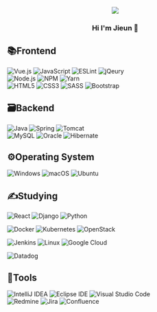 <p align="center">
  <img src="https://capsule-render.vercel.app/api?type=waving&color=gradient&height=300&section=header&text=Jieun's%20Github&desc=Frontend%20Developer&descAlignY=70&fontSize=90" />
</p>

### <div align="center">Hi I'm Jieun 👋</div>

## 📚Frontend
![Vue.js](https://img.shields.io/badge/Vue.js-4FC08D.svg?style=flat-square&logo=vuedotjs&logoColor=white)
![JavaScript](https://img.shields.io/badge/Javascript-F7DF1E.svg?style=flat-square&logo=javascript&logoColor=black)
![ESLint](https://img.shields.io/badge/ESLint-4B3263?style=flat-square&logo=eslint&logoColor=white)
![jQeury](https://img.shields.io/badge/jQuery-0769AD?style=flat-square&logo=jquery&logoColor=white)  
![Node.js](https://img.shields.io/badge/Node.js-339933?style=flat-square&logo=Node.js&logoColor=white)
![NPM](https://img.shields.io/badge/NPM-CB3837.svg?style=flat-square&logo=npm&logoColor=white)
![Yarn](https://img.shields.io/badge/Yarn-%232C8EBB.svg?style=flat-square&logo=yarn&logoColor=white)  
![HTML5](https://img.shields.io/badge/HTML5-%23E34F26.svg?style=flat-square&logo=html5&logoColor=white)
![CSS3](https://img.shields.io/badge/CSS3-%231572B6.svg?style=flat-square&logo=css3&logoColor=white)
![SASS](https://img.shields.io/badge/SASS-hotpink.svg?style=flat-square&logo=SASS&logoColor=white)
![Bootstrap](https://img.shields.io/badge/Bootstrap-7952B3?style=flat-square&logo=bootstrap&logoColor=white)

## 🗃Backend
![Java](https://img.shields.io/badge/Java-%23ED8B00.svg?style=flat-square&logo=java&logoColor=white)
![Spring](https://img.shields.io/badge/Spring-%236DB33F.svg?style=flat-square&logo=spring&logoColor=white)
![Tomcat](https://img.shields.io/badge/Tomcat-F8DC75.svg?style=flat-square&logo=apachetomcat&logoColor=black)  
![MySQL](https://img.shields.io/badge/MySQL-4479A1.svg?style=flat-square&logo=mysql&logoColor=white)
![Oracle](https://img.shields.io/badge/Oracle-F80000?style=flat-square&logo=oracle&logoColor=white)
![Hibernate](https://img.shields.io/badge/Hibernate-59666C.svg?style=flat-square&logo=hibernate&logoColor=white)

## ⚙Operating System
![Windows](https://img.shields.io/badge/Windows-0078D6?style=flat-square&logo=windows&logoColor=white)
![macOS](https://img.shields.io/badge/mac%20OS-000000?style=flat-square&logo=macos&logoColor=F0F0F0)
![Ubuntu](https://img.shields.io/badge/Ubuntu-E95420?style=flat-square&logo=ubuntu&logoColor=white)

## ✍Studying
![React](https://img.shields.io/badge/React.js-61DAFB.svg?style=flat-square&logo=react&logoColor=black)
![Django](https://img.shields.io/badge/Django-%23092E20.svg?style=flat-square&logo=django&logoColor=white)
![Python](https://img.shields.io/badge/Python-3670A0?style=flat-square&logo=python&logoColor=white)  

![Docker](https://img.shields.io/badge/Docker-2496ED?style=flat-square&logo=Docker&logoColor=white)
![Kubernetes](https://img.shields.io/badge/Kubernetes-%23326ce5.svg?style=flat-square&logo=kubernetes&logoColor=white)
![OpenStack](https://img.shields.io/badge/Openstack-%23f01742.svg?style=flat-square&logo=openstack&logoColor=white)

![Jenkins](https://img.shields.io/badge/Jenkins-D24939?style=flat-square&logo=jenkins&logoColor=white)
![Linux](https://img.shields.io/badge/Linux-FCC624?style=flat-square&logo=linux&logoColor=black)
![Google Cloud](https://img.shields.io/badge/Google%20Cloud-4285F4?style=flat-square&logo=google-cloud&logoColor=white)

![Datadog](https://img.shields.io/badge/Datadog-%23632CA6.svg?style=flat-square&logo=datadog&logoColor=white)

## 🔧Tools
![IntelliJ IDEA](https://img.shields.io/badge/IntelliJ%20IDEA-000000.svg?style=flat-square&logo=Eclipse&logoColor=white)
![Eclipse IDE](https://img.shields.io/badge/Eclipse%20IDE-2C2255.svg?style=flat-square&logo=Eclipse&logoColor=white)
![Visual Studio Code](https://img.shields.io/badge/Visual%20Studio%20Code-007ACC.svg?style=flat-square&logo=visual-studio-code&logoColor=white)  
![Redmine](https://img.shields.io/badge/Redmine-B32024.svg?style=flat-square&logo=redmine&logoColor=white)
![Jira](https://img.shields.io/badge/Jira-0052CC.svg?style=flat-square&logo=jira&logoColor=white)
![Confluence](https://img.shields.io/badge/Confluence-0052CC.svg?style=flat-square&logo=confluence&logoColor=white)

<!--
**wldms3020/wldms3020** is a ✨ _special_ ✨ repository because its `README.md` (this file) appears on your GitHub profile.

Here are some ideas to get you started:

- 🔭 I’m currently working on ...
- 🌱 I’m currently learning ...
- 👯 I’m looking to collaborate on ...
- 🤔 I’m looking for help with ...
- 💬 Ask me about ...
- 📫 How to reach me: ...
- 😄 Pronouns: ...
- ⚡ Fun fact: ...
-->
